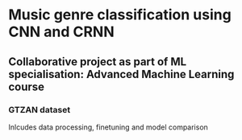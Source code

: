 # Music genre classification using CNN and CRNN 

## Collaborative project as part of ML specialisation: Advanced Machine Learning course

### GTZAN dataset 

Inlcudes data processing, finetuning and model comparison 
